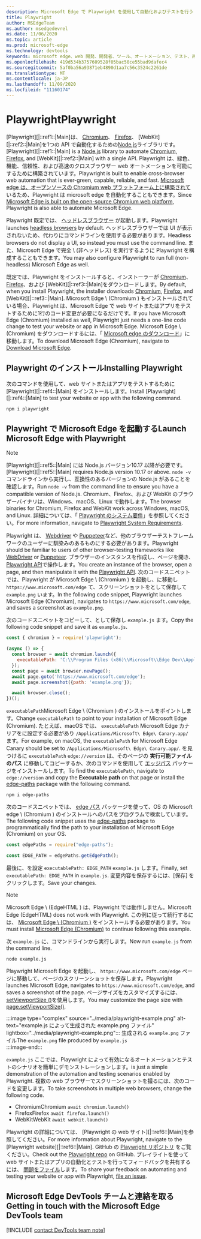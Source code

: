 ```yaml
---
description: Microsoft Edge で Playwright を使用して自動化およびテストを行う
title: Playwright
author: MSEdgeTeam
ms.author: msedgedevrel
ms.date: 11/06/2020
ms.topic: article
ms.prod: microsoft-edge
ms.technology: devtools
keywords: microsoft edge、web 開発、開発者、ツール、オートメーション、テスト、再生ライト、ノード、javascript、npm
ms.openlocfilehash: 419d534b3757609528f05bac50ce55bad9dafec4
ms.sourcegitcommit: 5af0ba56a93871eb4890d1aa7c56c3524c2261de
ms.translationtype: MT
ms.contentlocale: ja-JP
ms.lasthandoff: 11/09/2020
ms.locfileid: "11160174"
---
```

# <span data-ttu-id="d78f9-104">Playwright</span><span class="sxs-lookup"><span data-stu-id="d78f9-104">Playwright</span></span>  

<span data-ttu-id="d78f9-105">[Playwright][|::ref1::|Main]は、 [Chromium][ChromiumHome]、 [Firefox][FirefoxMain]、 [WebKit][|::ref2::|Main]を1つの API で自動化するための[Node.js][NodejsMain]ライブラリです。</span><span class="sxs-lookup"><span data-stu-id="d78f9-105">[Playwright][|::ref1::|Main] is a [Node.js][NodejsMain] library to automate [Chromium][ChromiumHome], [Firefox][FirefoxMain], and [WebKit][|::ref2::|Main] with a single API.</span></span>  <span data-ttu-id="d78f9-106">Playwright は、緑色、機能、信頼性、および高速のクロスブラウザー web オートメーションを可能にするために構築されています。</span><span class="sxs-lookup"><span data-stu-id="d78f9-106">Playwright is built to enable cross-browser web automation that is ever-green, capable, reliable, and fast.</span></span>  <span data-ttu-id="d78f9-107">[Microsoft edge は、オープンソースの Chromium web プラットフォーム上に構築されて][MicrosoftBlogsWindowsExperience20181206]いるため、Playwright は microsoft edge を自動化することもできます。</span><span class="sxs-lookup"><span data-stu-id="d78f9-107">Since [Microsoft Edge is built on the open-source Chromium web platform][MicrosoftBlogsWindowsExperience20181206], Playwright is also able to automate Microsoft Edge.</span></span>  

<span data-ttu-id="d78f9-108">Playwright 既定では、 [ヘッドレスブラウザー][WikiHeadlessBrowser] が起動します。</span><span class="sxs-lookup"><span data-stu-id="d78f9-108">Playwright launches [headless browsers][WikiHeadlessBrowser] by default.</span></span>  <span data-ttu-id="d78f9-109">ヘッドレスブラウザーでは UI が表示されないため、代わりにコマンドラインを使用する必要があります。</span><span class="sxs-lookup"><span data-stu-id="d78f9-109">Headless browsers do not display a UI, so instead you must use the command line.</span></span>  <span data-ttu-id="d78f9-110">また、Microsoft Edge で完全 \ (非ヘッドレス) を実行するように Playwright を構成することもできます。</span><span class="sxs-lookup"><span data-stu-id="d78f9-110">You may also configure Playwright to run full \(non-headless\) Microsoft Edge as well.</span></span>  

<span data-ttu-id="d78f9-111">既定では、Playwright をインストールすると、インストーラーが [Chromium][ChromiumHome]、 [Firefox][FirefoxMain]、および [WebKit][|::ref3::|Main]をダウンロードします。</span><span class="sxs-lookup"><span data-stu-id="d78f9-111">By default, when you install Playwright, the installer downloads [Chromium][ChromiumHome], [Firefox][FirefoxMain], and [WebKit][|::ref3::|Main].</span></span>  <span data-ttu-id="d78f9-112">Microsoft Edge \ (Chromium \) もインストールされている場合、Playwright は、Microsoft Edge で web サイトまたはアプリをテストするために1行のコード変更が必要になるだけです。</span><span class="sxs-lookup"><span data-stu-id="d78f9-112">If you have Microsoft Edge \(Chromium\) installed as well, Playwright just needs a one-line code change to test your website or app in Microsoft Edge.</span></span>  <span data-ttu-id="d78f9-113">Microsoft Edge \ (Chromium) をダウンロードするには、「 [Microsoft edge のダウンロード][MicrosoftEdgeDownload]」に移動します。</span><span class="sxs-lookup"><span data-stu-id="d78f9-113">To download Microsoft Edge \(Chromium\), navigate to [Download Microsoft Edge][MicrosoftEdgeDownload].</span></span>  

## <span data-ttu-id="d78f9-114">Playwright のインストール</span><span class="sxs-lookup"><span data-stu-id="d78f9-114">Installing Playwright</span></span>  

<span data-ttu-id="d78f9-115">次のコマンドを使用して、web サイトまたはアプリをテストするために [Playwright][|::ref4::|Main] をインストールします。</span><span class="sxs-lookup"><span data-stu-id="d78f9-115">Install [Playwright][|::ref4::|Main] to test your website or app with the following command.</span></span>  

```shell
npm i playwright
```  

## <span data-ttu-id="d78f9-116">Playwright で Microsoft Edge を起動する</span><span class="sxs-lookup"><span data-stu-id="d78f9-116">Launch Microsoft Edge with Playwright</span></span>  

> [!NOTE]
> <span data-ttu-id="d78f9-117">[Playwright][|::ref5::|Main] には Node.js バージョン10.17 以降が必要です。</span><span class="sxs-lookup"><span data-stu-id="d78f9-117">[Playwright][|::ref5::|Main] requires Node.js version 10.17 or above.</span></span> <span data-ttu-id="d78f9-118">`node -v`コマンドラインから実行し、互換性のあるバージョンの Node.js があることを確認します。</span><span class="sxs-lookup"><span data-stu-id="d78f9-118">Run `node -v` from the command line to ensure you have a compatible version of Node.js.</span></span>  <span data-ttu-id="d78f9-119">Chromium、Firefox、および WebKit のブラウザーバイナリは、Windows、macOS、Linux で動作します。</span><span class="sxs-lookup"><span data-stu-id="d78f9-119">The browser binaries for Chromium, Firefox and WebKit work across Windows, macOS, and Linux.</span></span> <span data-ttu-id="d78f9-120">詳細については、「 [Playwright のシステム要件][PlaywrightSystemRequirements]」を参照してください。</span><span class="sxs-lookup"><span data-stu-id="d78f9-120">For more information, navigate to [Playwright System Requirements][PlaywrightSystemRequirements].</span></span>  

<span data-ttu-id="d78f9-121">Playwright は、 [Webdriver][WebDriverChromiumMain] や [Puppeteer][PuppeteerMain]など、他のブラウザーテストフレームワークのユーザーに馴染みのあるものにする必要があります。</span><span class="sxs-lookup"><span data-stu-id="d78f9-121">Playwright should be familiar to users of other browser-testing frameworks like [WebDriver][WebDriverChromiumMain] or [Puppeteer][PuppeteerMain].</span></span>  <span data-ttu-id="d78f9-122">ブラウザーのインスタンスを作成し、ページを開き、 [Playwright API][PlaywrightAPIReference]で操作します。</span><span class="sxs-lookup"><span data-stu-id="d78f9-122">You create an instance of the browser, open a page, and then manipulate it with the [Playwright API][PlaywrightAPIReference].</span></span>  <span data-ttu-id="d78f9-123">次のコードスニペットでは、Playwright が Microsoft Edge \ (Chromium \) を起動し、に移動し `https://www.microsoft.com/edge` て、スクリーンショットをとして保存して `example.png` います。</span><span class="sxs-lookup"><span data-stu-id="d78f9-123">In the following code snippet, Playwright launches Microsoft Edge \(Chromium\), navigates to `https://www.microsoft.com/edge`, and saves a screenshot as `example.png`.</span></span>  

<span data-ttu-id="d78f9-124">次のコードスニペットをコピーして、として保存し `example.js` ます。</span><span class="sxs-lookup"><span data-stu-id="d78f9-124">Copy the following code snippet and save it as `example.js`.</span></span>  

```javascript
const { chromium } = require('playwright');

(async () => {
  const browser = await chromium.launch({
    executablePath: 'C:\\Program Files (x86)\\Microsoft\\Edge Dev\\Application\\msedge.exe'
  });
  const page = await browser.newPage();
  await page.goto('https://www.microsoft.com/edge');
  await page.screenshot({path: 'example.png'});

  await browser.close();
})();
```  

<span data-ttu-id="d78f9-125">`executablePath`Microsoft Edge \ (Chromium \) のインストールをポイントします。</span><span class="sxs-lookup"><span data-stu-id="d78f9-125">Change `executablePath` to point to your installation of Microsoft Edge \(Chromium\).</span></span>  <span data-ttu-id="d78f9-126">たとえば、macOS では、 `executablePath` Microsoft Edge カナリアをに設定する必要があり `/Applications/Microsoft\ Edge\ Canary.app/` ます。</span><span class="sxs-lookup"><span data-stu-id="d78f9-126">For example, on macOS, the `executablePath` for Microsoft Edge Canary should be set to `/Applications/Microsoft\ Edge\ Canary.app/`.</span></span>  <span data-ttu-id="d78f9-127">を見つけるに `executablePath` `edge://version` は、そのページの **実行可能ファイルのパス** に移動してコピーするか、次のコマンドを使用して [エッジパス][npmEdgePaths] パッケージをインストールします。</span><span class="sxs-lookup"><span data-stu-id="d78f9-127">To find the `executablePath`, navigate to `edge://version` and copy the **Executable path** on that page or install the [edge-paths][npmEdgePaths] package with the following command.</span></span>  

```shell
npm i edge-paths
```  

<span data-ttu-id="d78f9-128">次のコードスニペットでは、 [edge パス][npmEdgePaths] パッケージを使って、OS の Microsoft edge \ (Chromium \) のインストールへのパスをプログラムで検索しています。</span><span class="sxs-lookup"><span data-stu-id="d78f9-128">The following code snippet uses the [edge-paths][npmEdgePaths] package to programmatically find the path to your installation of Microsoft Edge \(Chromium\) on your OS.</span></span>  

```javascript
const edgePaths = require("edge-paths");

const EDGE_PATH = edgePaths.getEdgePath();
```  

<span data-ttu-id="d78f9-129">最後に、を設定 `executablePath: EDGE_PATH` `example.js` します。</span><span class="sxs-lookup"><span data-stu-id="d78f9-129">Finally, set `executablePath: EDGE_PATH` in `example.js`.</span></span>  <span data-ttu-id="d78f9-130">変更内容を保存するには、[保存] をクリックします。</span><span class="sxs-lookup"><span data-stu-id="d78f9-130">Save your changes.</span></span>  

> [!NOTE]
> <span data-ttu-id="d78f9-131">Microsoft Edge \ (EdgeHTML \) は、Playwright では動作しません。</span><span class="sxs-lookup"><span data-stu-id="d78f9-131">Microsoft Edge \(EdgeHTML\) does not work with Playwright.</span></span>  <span data-ttu-id="d78f9-132">この例に従って続行するには、 [Microsoft Edge \ (Chromium \)][MicrosoftEdgeDownload] をインストールする必要があります。</span><span class="sxs-lookup"><span data-stu-id="d78f9-132">You must install [Microsoft Edge \(Chromium\)][MicrosoftEdgeDownload] to continue following this example.</span></span>  

<span data-ttu-id="d78f9-133">次 `example.js` に、コマンドラインから実行します。</span><span class="sxs-lookup"><span data-stu-id="d78f9-133">Now run `example.js` from the command line.</span></span>  

```shell
node example.js
```  

<span data-ttu-id="d78f9-134">Playwright Microsoft Edge を起動し、 `https://www.microsoft.com/edge` ページに移動して、ページのスクリーンショットを保存します。</span><span class="sxs-lookup"><span data-stu-id="d78f9-134">Playwright launches Microsoft Edge, navigates to `https://www.microsoft.com/edge`, and saves a screenshot of the page.</span></span>  <span data-ttu-id="d78f9-135">ページサイズをカスタマイズするには、 [setViewportSize ()][PlaywrightAPIPageSetViewport]を使用します。</span><span class="sxs-lookup"><span data-stu-id="d78f9-135">You may customize the page size with [page.setViewportSize()][PlaywrightAPIPageSetViewport].</span></span>  

:::image type="complex" source="../media/playwright-example.png" alt-text="example.js によって生成された example.png ファイル" lightbox="../media/playwright-example.png":::
    <span data-ttu-id="d78f9-137">生成される `example.png` ファイル</span><span class="sxs-lookup"><span data-stu-id="d78f9-137">The `example.png` file produced by</span></span> `example.js`  
:::image-end:::  

`example.js` <span data-ttu-id="d78f9-138">ここでは、Playwright によって有効になるオートメーションとテストのシナリオを簡単にデモンストレーションします。</span><span class="sxs-lookup"><span data-stu-id="d78f9-138">is just a simple demonstration of the automation and testing scenarios enabled by Playwright.</span></span>  <span data-ttu-id="d78f9-139">複数の web ブラウザーでスクリーンショットを撮るには、次のコードを変更します。</span><span class="sxs-lookup"><span data-stu-id="d78f9-139">To take screenshots in multiple web browsers, change the following code.</span></span>  

*   <span data-ttu-id="d78f9-140">Chromium</span><span class="sxs-lookup"><span data-stu-id="d78f9-140">Chromium</span></span>  `await chromium.launch()`  
*   <span data-ttu-id="d78f9-141">Firefox</span><span class="sxs-lookup"><span data-stu-id="d78f9-141">Firefox</span></span>  `await firefox.launch()`  
*   <span data-ttu-id="d78f9-142">WebKit</span><span class="sxs-lookup"><span data-stu-id="d78f9-142">WebKit</span></span>  `await webkit.launch()`  

<span data-ttu-id="d78f9-143">Playwright の詳細については、 [Playwright の web サイト][|::ref6::|Main]を参照してください。</span><span class="sxs-lookup"><span data-stu-id="d78f9-143">For more information about Playwright, navigate to the [Playwright website][|::ref6::|Main].</span></span>  <span data-ttu-id="d78f9-144">GitHub の  [Playwright リポジトリ][PlaywrightRepo] をご覧ください。</span><span class="sxs-lookup"><span data-stu-id="d78f9-144">Check out the  [Playwright repo][PlaywrightRepo] on GitHub.</span></span>  <span data-ttu-id="d78f9-145">プレイライトを使って web サイトまたはアプリの自動化とテストを行ってフィードバックを共有するには、 [問題をファイル][PlaywrightRepoNewIssue]します。</span><span class="sxs-lookup"><span data-stu-id="d78f9-145">To share your feedback on automating and testing your website or app with Playwright, [file an issue][PlaywrightRepoNewIssue].</span></span>  

## <span data-ttu-id="d78f9-146">Microsoft Edge DevTools チームと連絡を取る</span><span class="sxs-lookup"><span data-stu-id="d78f9-146">Getting in touch with the Microsoft Edge DevTools team</span></span>  

[!INCLUDE [contact DevTools team note](../devtools-guide-chromium/includes/contact-devtools-team-note.md)]  

<!-- links -->  

[WebdriverChromiumMain]: ../webdriver-chromium.md "WebDriver (Chromium) |Microsoft ドキュメント"  
[PuppeteerMain]: ../puppeteer.md "Puppeteer |Microsoft ドキュメント"  

[MicrosoftBlogsWindowsExperience20181206]: https://blogs.windows.com/windowsexperience/2018/12/06/microsoft-edge-making-the-web-better-through-more-open-source-collaboration "Microsoft Edge: さまざまなオープンソースの共同作業で web の品質を向上させる |Microsoft エクスペリエンスブログ"  

[MicrosoftEdgeDownload]: https://microsoft.com/edge "Microsoft Edge をダウンロードする"  

[ChromiumHome]: https://www.chromium.org/Home "Chromium |Chromium プロジェクト"  

[FirefoxMain]: https://www.mozilla.org/firefox "Mozilla Firefox"

[NodejsMain]: https://nodejs.org "Node.js"  

[npmEdgePaths]: https://www.npmjs.com/package/edge-paths "edge-パス |npm"

[PlaywrightMain]: https://playwright.dev "Playwright"  
[PlaywrightAPIReference]: https://playwright.dev#?path=docs/api.md "Playwright API リファレンス"  
[PlaywrightAPIPageSetViewport]: https://playwright.dev#?path=docs%2Fapi.md&q=pagesetviewportsizeviewportsize "setViewportSize (viewportSize) |Playwright API リファレンス"    
[PlaywrightSystemRequirements]: https://playwright.dev#?path=docs/intro.md&q=system-requirements "Playwright システム要件"  

[PlaywrightRepo]: https://github.com/microsoft/playwright "Playwright |GitHub"  
[PlaywrightRepoNewIssue]: https://github.com/microsoft/playwright/issues/new/choose "Playwright リポジトリでの新しい問題 |GitHub"  

[WebKitMain]: https://webkit.org "WebKit"

[WikiHeadlessBrowser]: https://en.wikipedia.org/wiki/Headless_browser "ヘッドレスブラウザー |Wikipedia"  

